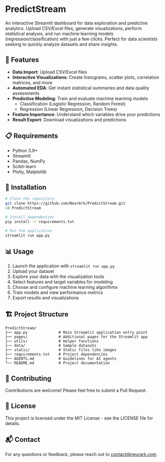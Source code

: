 # PredictStream

An interactive Streamlit dashboard for data exploration and predictive analytics. Upload CSV/Excel files, generate visualizations, perform statistical analysis, and run machine learning models (regression/classification) with just a few clicks. Perfect for data scientists seeking to quickly analyze datasets and share insights.

## 🚀 Features

- **Data Import**: Upload CSV/Excel files
- **Interactive Visualizations**: Create histograms, scatter plots, correlation matrices, and more
- **Automated EDA**: Get instant statistical summaries and data quality assessments
- **Predictive Modeling**: Train and evaluate machine learning models
  - Classification (Logistic Regression, Random Forest)
  - Regression (Linear Regression, Decision Trees)
- **Feature Importance**: Understand which variables drive your predictions
- **Result Export**: Download visualizations and predictions

## 📋 Requirements

- Python 3.9+
- Streamlit
- Pandas, NumPy
- Scikit-learn
- Plotly, Matplotlib

## 🔧 Installation

```bash
# Clone the repository
git clone https://github.com/NeurArk/PredictStream.git
cd PredictStream

# Install dependencies
pip install -r requirements.txt

# Run the application
streamlit run app.py
```

## 📊 Usage

1. Launch the application with `streamlit run app.py`
2. Upload your dataset
3. Explore your data with the visualization tools
4. Select features and target variables for modeling
5. Choose and configure machine learning algorithms
6. Train models and view performance metrics
7. Export results and visualizations

## 🏗️ Project Structure

```
PredictStream/
├── app.py              # Main Streamlit application entry point
├── pages/              # Additional pages for the Streamlit app
├── utils/              # Helper functions
├── data/               # Sample datasets
├── static/             # Static files like images
├── requirements.txt    # Project dependencies
├── AGENTS.md           # Guidelines for AI agents
└── README.md           # Project documentation
```

## 🤝 Contributing

Contributions are welcome! Please feel free to submit a Pull Request.

## 📜 License

This project is licensed under the MIT License - see the LICENSE file for details.

## 📬 Contact

For any questions or feedback, please reach out to contact@neurark.com